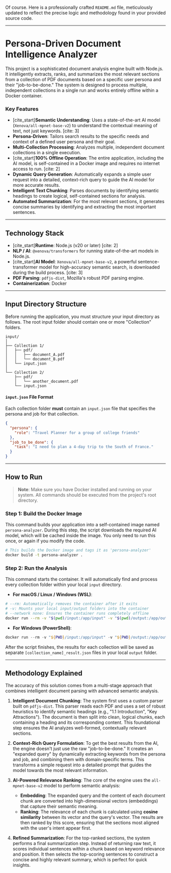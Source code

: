 Of course. Here is a professionally crafted `README.md` file, meticulously updated to reflect the precise logic and methodology found in your provided source code.

-----

# Persona-Driven Document Intelligence Analyzer

This project is a sophisticated document analysis engine built with Node.js. It intelligently extracts, ranks, and summarizes the most relevant sections from a collection of PDF documents based on a specific user persona and their "job-to-be-done." The system is designed to process multiple, independent collections in a single run and works entirely offline within a Docker container.

### Key Features

  * [cite\_start]**Semantic Understanding**: Uses a state-of-the-art AI model (`Xenova/all-mpnet-base-v2`) to understand the contextual meaning of text, not just keywords. [cite: 3]
  * **Persona-Driven**: Tailors search results to the specific needs and context of a defined user persona and their goal.
  * **Multi-Collection Processing**: Analyzes multiple, independent document collections in a single execution.
  * [cite\_start]**100% Offline Operation**: The entire application, including the AI model, is self-contained in a Docker image and requires no internet access to run. [cite: 2]
  * **Dynamic Query Generation**: Automatically expands a simple user request into a detailed, context-rich query to guide the AI model for more accurate results.
  * **Intelligent Text Chunking**: Parses documents by identifying semantic headings to create logical, self-contained sections for analysis.
  * **Automated Summarization**: For the most relevant sections, it generates concise summaries by identifying and extracting the most important sentences.

-----

## Technology Stack

  * [cite\_start]**Runtime**: Node.js (v20 or later) [cite: 2]
  * **NLP / AI**: `@xenova/transformers` for running state-of-the-art models in Node.js.
  * [cite\_start]**AI Model**: `Xenova/all-mpnet-base-v2`, a powerful sentence-transformer model for high-accuracy semantic search, is downloaded during the build process. [cite: 3]
  * **PDF Parsing**: `pdfjs-dist`, Mozilla's robust PDF parsing engine.
  * **Containerization**: Docker

-----

## Input Directory Structure

Before running the application, you must structure your input directory as follows. The root input folder should contain one or more "Collection" folders.

```
input/
│
├── Collection 1/
│   ├── pdf/
│   │   ├── document_A.pdf
│   │   └── document_B.pdf
│   └── input.json
│
└── Collection 2/
    ├── pdf/
    │   └── another_document.pdf
    └── input.json
```

#### `input.json` File Format

Each collection folder **must** contain an `input.json` file that specifies the persona and job for that collection.

```json
{
  "persona": {
    "role": "Travel Planner for a group of college friends"
  },
  "job_to_be_done": {
    "task": "I need to plan a 4-day trip to the South of France."
  }
}
```

-----

## How to Run

> **Note**: Make sure you have Docker installed and running on your system. All commands should be executed from the project's root directory.

### Step 1: Build the Docker Image

This command builds your application into a self-contained image named `persona-analyzer`. During this step, the script downloads the required AI model, which will be cached inside the image. You only need to run this once, or again if you modify the code.

```bash
# This builds the Docker image and tags it as 'persona-analyzer'
docker build -t persona-analyzer .
```

### Step 2: Run the Analysis

This command starts the container. It will automatically find and process every collection folder within your local `input` directory.

  * **For macOS / Linux / Windows (WSL)**:

<!-- end list -->

```bash
# --rm: Automatically removes the container after it exits
# -v: Mounts your local input/output folders into the container
# --network none: Ensures the container runs completely offline
docker run --rm -v "$(pwd)/input:/app/input" -v "$(pwd)/output:/app/output" --network none persona-analyzer
```

  * **For Windows (PowerShell)**:

<!-- end list -->

```powershell
docker run --rm -v "${PWD}/input:/app/input" -v "${PWD}/output:/app/output" --network none persona-analyzer
```

After the script finishes, the results for each collection will be saved as separate `[collection_name]_result.json` files in your local `output` folder.

-----

## Methodology Explained

The accuracy of this solution comes from a multi-stage approach that combines intelligent document parsing with advanced semantic analysis.

1.  **Intelligent Document Chunking**: The system first uses a custom parser built on `pdfjs-dist`. This parser reads each PDF and uses a set of robust heuristics to identify semantic headings (e.g., "1.1 Introduction", "Key Attractions"). The document is then split into clean, logical chunks, each containing a heading and its corresponding content. This foundational step ensures the AI analyzes well-formed, contextually relevant sections.

2.  **Context-Rich Query Formulation**: To get the best results from the AI, the engine doesn't just use the raw "job-to-be-done." It creates an "expanded query" by dynamically extracting keywords from the persona and job, and combining them with domain-specific terms. This transforms a simple request into a detailed prompt that guides the model towards the most relevant information.

3.  **AI-Powered Relevance Ranking**: The core of the engine uses the `all-mpnet-base-v2` model to perform semantic analysis:

      * **Embedding**: The expanded query and the content of each document chunk are converted into high-dimensional vectors (embeddings) that capture their semantic meaning.
      * **Ranking**: The relevance of each chunk is calculated using **cosine similarity** between its vector and the query's vector. The results are then ranked by this score, ensuring that the sections most aligned with the user's intent appear first.

4.  **Refined Summarization**: For the top-ranked sections, the system performs a final summarization step. Instead of returning raw text, it scores individual sentences within a chunk based on keyword relevance and position. It then selects the top-scoring sentences to construct a concise and highly relevant summary, which is perfect for quick insights.
